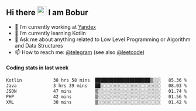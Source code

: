 ## Hi there <img src="https://media.giphy.com/media/hvRJCLFzcasrR4ia7z/giphy.gif" width="25px" height="25px"> I am Bobur

- 💼 I’m currently working at [Yandex](https://yandex.ru/)
- 🌱 I’m currently learning Kotlin
- 💬 Ask me about anything related to Low Level Programming or Algorithm and Data Structures
- 📫 How to reach me: [@telegram](https://t.me/octoant) (see also [@leetcode](https://leetcode.com/octoant/))    

#### Coding stats in last week

<!--START_SECTION:waka-->

```txt
Kotlin            38 hrs 58 mins  █████████████████████▒░░░   85.36 %
Java              3 hrs 39 mins   ██░░░░░░░░░░░░░░░░░░░░░░░   08.03 %
JSON              47 mins         ▒░░░░░░░░░░░░░░░░░░░░░░░░   01.74 %
PHP               42 mins         ▒░░░░░░░░░░░░░░░░░░░░░░░░   01.56 %
XML               38 mins         ▒░░░░░░░░░░░░░░░░░░░░░░░░   01.42 %
```

<!--END_SECTION:waka-->
